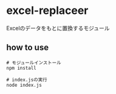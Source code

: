 # excel-replaceer

Excelのデータをもとに置換するモジュール

## how to use
```bash=
# モジュールインストール
npm install

# index.jsの実行
node index.js
```
